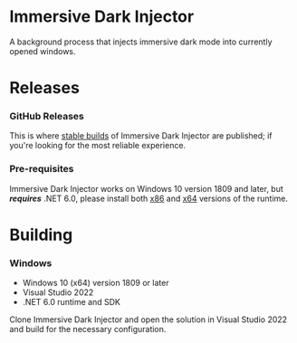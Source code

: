 # Immersive Dark Injector
A background process that injects immersive dark mode into currently opened windows.

# Releases

### GitHub Releases
This is where [stable builds](https://github.com/HyperBE32/ImmersiveDarkInjector/releases) of Immersive Dark Injector are published; if you're looking for the most reliable experience.

### Pre-requisites
Immersive Dark Injector works on Windows 10 version 1809 and later, but ***requires*** .NET 6.0, please install both [x86](https://dotnet.microsoft.com/download/dotnet/thank-you/runtime-6.0.0-windows-x86-installer) and [x64](https://dotnet.microsoft.com/download/dotnet/thank-you/runtime-6.0.0-windows-x64-installer) versions of the runtime.

# Building

### Windows
- Windows 10 (x64) version 1809 or later
- Visual Studio 2022
- .NET 6.0 runtime and SDK

Clone Immersive Dark Injector and open the solution in Visual Studio 2022 and build for the necessary configuration.